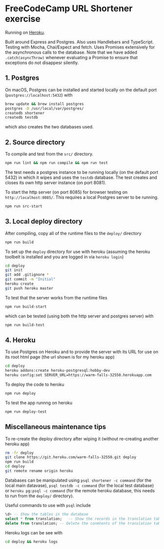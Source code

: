 # FreeCodeCamp URL Shortener exercise

Running on [Heroku](https://warm-falls-32550.herokuapp.com).

Built around Express and Postgres. Also uses Handlebars and TypeScript.
Testing with Mocha, Chai/Expect and fetch. Uses Promises extensively for the asynchronous
calls to the database. Note that we have added
`.catch(asyncThrow)` whenever evaluating a Promise to ensure that exceptions do not disappesr
silently.

## 1. Postgres

On macOS, Postgres can be installed and started locally on the default port (`postgres://localhost:5432`) with

```bash
brew update && brew install postgres
postgres -D /usr/local/var/postgres/
createdb shortener
createdb testdb
```

which also creates the two databases used.

## 2. Source directory

To compile and test from the `src/` directory.

```bash
npm run lint && npm run compile && npm run test
```
The test needs a postgres instance to be running locally
(on the default port 5432) in which it wipes and uses the `testdb` database. The test creates and
closes its own http server instance (on port 8081).

To start the http server (on port 8085) for browser testing on `http://localhost:8085/`. This
requires a local Postgres server to be running.

```bash
npm run src-start
```

## 3. Local deploy directory

After compiling, copy all of the runtime files to the `deploy/` directory

```bash
npm run build
```

To set up the `deploy` directory for use with heroku (assuming the heroku toolbelt is installed
and you are logged in via `heroku login`)
```bash
cd deploy
git init
git add .gitignore *
git commit -m "Initial"
heroku create
git push heroku master
```

To test that the server works from the runtime files
```bash
npm run build-start
```
which can be tested (using both the http server and postgres server) with
```bash
npm run build-test
```

## 4. Heroku

To use Postgres on Heroku and to provide the server with its URL for use on
its root html page (the url shown is for my heroku app)
```bash
cd deploy
heroku addons:create heroku-postgresql:hobby-dev
heroku config:set SERVER_URL=https://warm-falls-32550.herokuapp.com
```

To deploy the code to heroku
```bash
npm run deploy
```

To test the app runnng on heroku
```bash
npm run deploy-test
```

## Miscellaneous maintenance tips

To re-create the deploy directory after wiping it (without re-creating another heroku app)
```bash
rm -fr deploy
git clone https://git.heroku.com/warm-falls-32550.git deploy
npm run build
cd deploy
git remote rename origin heroku
```

Databases can be manipulated using `psql shortener -c command` (for the local main datavase),
`psql testdb -c command` (for the local test database) or `heroku pg:psql -c command` (for the remote heroku database, this needs to run from the `deploy/` directory).

Useful commands to use with `psql` include

```sql
\d+ -- Show the tables in the database
select * from translation;   -- Show the records in the translation table
delete from translation; -- Delete the conmtents of the translation table
```

Heroku logs can be see with
```bash
cd deploy && heroku logs
```


